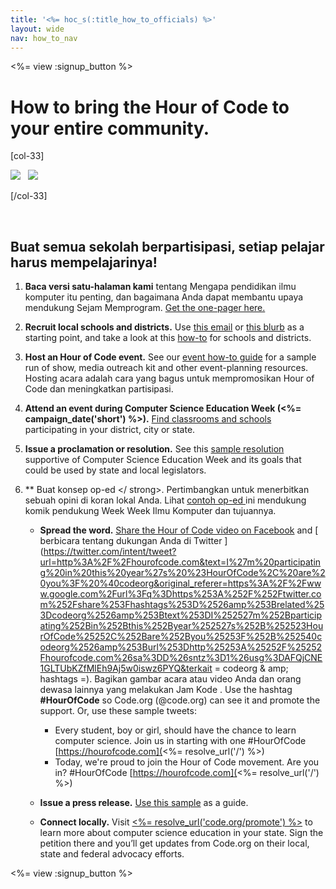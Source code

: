 ```yaml
---
title: '<%= hoc_s(:title_how_to_officials) %>'
layout: wide
nav: how_to_nav
---
```

<%= view :signup_button %>

# How to bring the Hour of Code to your entire community.

[col-33]

![](/images/fit-275/highlight-obama.png)&nbsp;&nbsp;&nbsp;![](/images/fit-246/dan.jpg)

[/col-33]

<p style="clear:both">&nbsp;</p>

## Buat semua sekolah berpartisipasi, setiap pelajar harus mempelajarinya!

1. **Baca versi satu-halaman kami** tentang Mengapa pendidikan ilmu komputer itu penting, dan bagaimana Anda dapat membantu upaya mendukung Sejam Memprogram. [Get the one-pager here.](/files/hoc-one-pager.pdf)

2. **Recruit local schools and districts.** Use [this email](<%= resolve_url('/promote/resources#sample-emails') %>) or [this blurb](<%= resolve_url('/promote/stats') %>) as a starting point, and take a look at this [how-to](<%= resolve_url('/how-to') %>) for schools and districts.

3. **Host an Hour of Code event.** See our [event how-to guide](<%= resolve_url('/how-to/events') %>) for a sample run of show, media outreach kit and other event-planning resources. Hosting acara adalah cara yang bagus untuk mempromosikan Hour of Code dan meningkatkan partisipasi.

4. **Attend an event during Computer Science Education Week (<%= campaign_date('short') %>).** [Find classrooms and schools](<%= resolve_url('/events') %>) participating in your district, city or state.

5. **Issue a proclamation or resolution.** See this [sample resolution](<%= resolve_url('resources/proclamation') %>) supportive of Computer Science Education Week and its goals that could be used by state and local legislators.

6. ** Buat konsep op-ed </ strong>. Pertimbangkan untuk menerbitkan sebuah opini di koran lokal Anda. Lihat [ contoh op-ed ](<%= resolve_url('/promote/op-ed') %>) ini mendukung komik pendukung Week Week Ilmu Komputer dan tujuannya.</p></li> 
    
    - **Spread the word.** [Share the Hour of Code video on Facebook](https://www.facebook.com/sharer/sharer.php?u=http%3A%2F%2Fhourofcode.com%2Fus) and [ berbicara tentang dukungan Anda di Twitter ](https://twitter.com/intent/tweet?url=http%3A%2F%2Fhourofcode.com&text=I%27m%20participating%20in%20this%20year%27s%20%23HourOfCode%2C%20are%20you%3F%20%40codeorg&original_referer=https%3A%2F%2Fwww.google.com%2Furl%3Fq%3Dhttps%253A%252F%252Ftwitter.com%252Fshare%253Fhashtags%253D%2526amp%253Brelated%253Dcodeorg%2526amp%253Btext%253DI%252527m%252Bparticipating%252Bin%252Bthis%252Byear%252527s%252B%252523HourOfCode%25252C%252Bare%252Byou%25253F%252B%252540codeorg%2526amp%253Burl%253Dhttp%25253A%25252F%25252Fhourofcode.com%26sa%3DD%26sntz%3D1%26usg%3DAFQjCNE1GLTUbKZfMlEh9Aj5w0iswz6PYQ&terkait = codeorg & amp; hashtags =). Bagikan gambar acara atau video Anda dan orang dewasa lainnya yang melakukan Jam Kode . Use the hashtag **#HourOfCode** so Code.org (@code.org) can see it and promote the support. Or, use these sample tweets:
        
        - Every student, boy or girl, should have the chance to learn computer science. Join us in starting with one #HourOfCode [https://hourofcode.com](<%= resolve_url('/') %>)
        - Today, we're proud to join the Hour of Code movement. Are you in? #HourOfCode [https://hourofcode.com](<%= resolve_url('/') %>)   
              
            
    
    - **Issue a press release.** [Use this sample](<%= resolve_url('/promote/official-press-release') %>) as a guide.
    
    - **Connect locally.** Visit [<%= resolve_url('code.org/promote') %>](<%= resolve_url('https://code.org/promote') %>) to learn more about computer science education in your state. Sign the petition there and you’ll get updates from Code.org on their local, state and federal advocacy efforts.</ol> 
    
    <%= view :signup_button %>